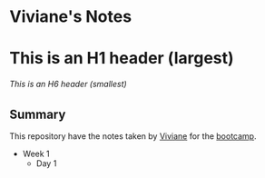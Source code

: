 # Viviane's Notes

# This is an H1 header (largest)
###### This is an H6 header (smallest)

## Summary

This repository have the notes taken by [Viviane](https://github.com/vshibukawa) for the [bootcamp](https://lighthouselabs.ca).

* Week 1
  * Day 1